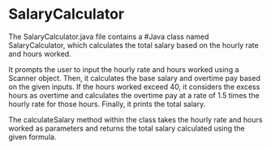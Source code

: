 # SalaryCalculator
The SalaryCalculator.java file contains a #Java class named SalaryCalculator, which calculates the total salary based on the hourly rate and hours worked.

It prompts the user to input the hourly rate and hours worked using a Scanner object. Then, it calculates the base salary and overtime pay based on the given inputs. If the hours worked exceed 40, it considers the excess hours as overtime and calculates the overtime pay at a rate of 1.5 times the hourly rate for those hours. Finally, it prints the total salary.

The calculateSalary method within the class takes the hourly rate and hours worked as parameters and returns the total salary calculated using the given formula.